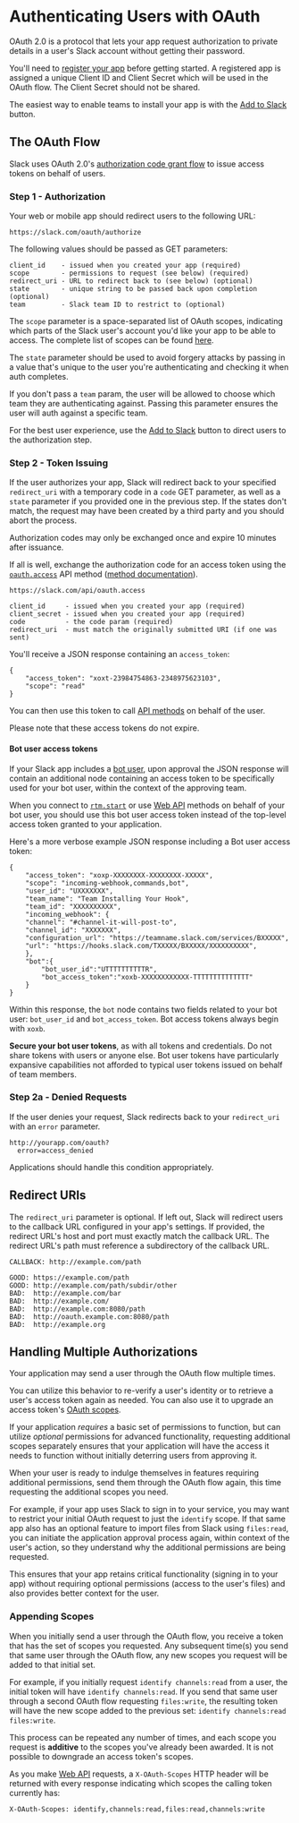# Authenticating Users with OAuth

OAuth 2.0 is a protocol that lets your app request authorization to private details in a user's Slack account without getting their password.

You'll need to [register your app](/applications) before getting started. A registered app is assigned a unique Client ID and Client Secret which will be used in the OAuth flow. The Client Secret should not be shared.

The easiest way to enable teams to install your app is with the [Add to Slack](/docs/slack-button) button.

## The OAuth Flow

Slack uses OAuth 2.0's [authorization code grant flow](https://tools.ietf.org/html/rfc6749#section-4.1) to issue access tokens on behalf of users.

### Step 1 - Authorization

Your web or mobile app should redirect users to the following URL:

    https://slack.com/oauth/authorize

The following values should be passed as GET parameters:

    client_id    - issued when you created your app (required)
    scope        - permissions to request (see below) (required)
    redirect_uri - URL to redirect back to (see below) (optional)
    state        - unique string to be passed back upon completion (optional)
    team         - Slack team ID to restrict to (optional)

The `scope` parameter is a space-separated list of OAuth scopes, indicating which parts of the Slack user's account you'd like your app to be able to access. The complete list of scopes can be found [here](/docs/oauth-scopes).

The `state` parameter should be used to avoid forgery attacks by passing in a value that's unique to the user you're authenticating and checking it when auth completes.

If you don't pass a `team` param, the user will be allowed to choose which team they are authenticating against. Passing this parameter ensures the user will auth against a specific team.

For the best user experience, use the [Add to Slack](/docs/slack-button) button to direct users to the authorization step.

### Step 2 - Token Issuing

If the user authorizes your app, Slack will redirect back to your specified `redirect_uri` with a temporary code in a `code` GET parameter, as well as a `state` parameter if you provided one in the previous step. If the states don't match, the request may have been created by a third party and you should abort the process.

<p class="alert alert_info"><i class="ts_icon ts_icon_info_circle"></i> Authorization codes may only be exchanged once and expire 10 minutes after issuance.</p>

If all is well, exchange the authorization code for an access token using the [`oauth.access`](/methods/oauth.access) API method ([method documentation](/methods/oauth.access)).

    https://slack.com/api/oauth.access

    client_id     - issued when you created your app (required)
    client_secret - issued when you created your app (required)
    code          - the code param (required)
    redirect_uri  - must match the originally submitted URI (if one was sent)

You'll receive a JSON response containing an `access_token`:

	{
		"access_token": "xoxt-23984754863-2348975623103",
		"scope": "read"
	}

You can then use this token to call [API methods](/methods) on behalf of the user.

<p class="alert alert_info"><i class="ts_icon ts_icon_info_circle"></i> Please note that these access tokens do not expire.</p>

#### Bot user access tokens

If your Slack app includes a [bot user](/bot-users), upon approval the JSON response will contain an additional node containing an access token to be specifically used for your bot user, within the context of the approving team.

When you connect to [`rtm.start`](/methods/rtm.start) or use [Web API](/web) methods on behalf of your bot user, you should use this bot user access token instead of the top-level access token granted to your application.

Here's a more verbose example JSON response including a Bot user access token:

    {
        "access_token": "xoxp-XXXXXXXX-XXXXXXXX-XXXXX",
        "scope": "incoming-webhook,commands,bot",
        "user_id": "UXXXXXXX",
        "team_name": "Team Installing Your Hook",
        "team_id": "XXXXXXXXXX",
        "incoming_webhook": {
		"channel": "#channel-it-will-post-to",
		"channel_id": "XXXXXXX",
		"configuration_url": "https://teamname.slack.com/services/BXXXXX",
		"url": "https://hooks.slack.com/TXXXXX/BXXXXX/XXXXXXXXXX",
        },
        "bot":{
            "bot_user_id":"UTTTTTTTTTTR",
            "bot_access_token":"xoxb-XXXXXXXXXXXX-TTTTTTTTTTTTTT"
        }
    }

Within this response, the `bot` node contains two fields related to your bot user: `bot_user_id` and `bot_access_token`. Bot access tokens always begin with `xoxb`.

<p class="alert alert_warning"><i class="ts_icon ts_icon_warning"></i> <strong>Secure your bot user tokens</strong>, as with all tokens and credentials. Do not share tokens with users or anyone else. Bot user tokens have particularly expansive capabilities not afforded to typical user tokens issued on behalf of team members.</p>

### Step 2a - Denied Requests

If the user denies your request, Slack redirects back to your `redirect_uri` with an `error` parameter.

    http://yourapp.com/oauth?
      error=access_denied

Applications should handle this condition appropriately.

## Redirect URIs

The `redirect_uri` parameter is optional. If left out, Slack will redirect users to the callback URL configured in your app's settings. If provided, the redirect URL's host and port must exactly match the callback URL. The redirect URL's path must reference a subdirectory of the callback URL.

    CALLBACK: http://example.com/path

    GOOD: https://example.com/path
    GOOD: http://example.com/path/subdir/other
    BAD:  http://example.com/bar
    BAD:  http://example.com/
    BAD:  http://example.com:8080/path
    BAD:  http://oauth.example.com:8080/path
    BAD:  http://example.org

## Handling Multiple Authorizations

Your application may send a user through the OAuth flow multiple times.

You can utilize this behavior to re-verify a user's identity or to retrieve a user's access token again as needed. You can also use it to upgrade an access token's [OAuth scopes](/docs/oauth-scopes).

If your application _requires_ a basic set of permissions to function, but can utilize _optional_ permissions for advanced functionality, requesting additional scopes separately ensures that your application will have the access it needs to function without initially deterring users from approving it.

When your user is ready to indulge themselves in features requiring additional permissions, send them through the OAuth flow again, this time requesting the additional scopes you need.

For example, if your app uses Slack to sign in to your service, you may want to restrict your initial OAuth request to just the `identify` scope. If that same app also has an optional feature to import files from Slack using `files:read`, you can initiate the application approval process again, within context of the user's action, so they understand why the additional permissions are being requested.

This ensures that your app retains critical functionality (signing in to your app) without requiring optional permissions (access to the user's files) and also provides better context for the user.

### Appending Scopes

When you initially send a user through the OAuth flow, you receive a token that has the set of scopes you requested. Any subsequent time(s) you send that same user through the OAuth flow, any new scopes you request will be added to that initial set.

For example, if you initially request `identify channels:read` from a user, the initial token will have `identify channels:read`. If you send that same user through a second OAuth flow requesting `files:write`, the resulting token will have the new scope added to the previous set: `identify channels:read files:write`.

This process can be repeated any number of times, and each scope you request is **additive** to the scopes you've already been awarded. It is not possible to downgrade an access token's scopes.

As you make [Web API](/web) requests, a `X-OAuth-Scopes` HTTP header will be returned with every response indicating which scopes the calling token currently has:

    X-OAuth-Scopes: identify,channels:read,files:read,channels:write
